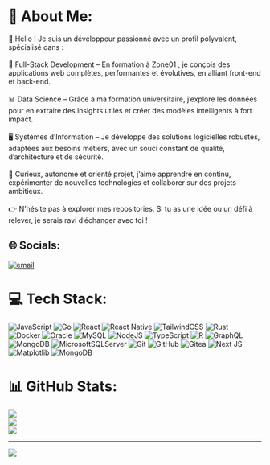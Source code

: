 # 💫 About Me:
👋 Hello ! Je suis un développeur passionné avec un profil polyvalent, spécialisé dans :<br><br>🚀 Full-Stack Development – En formation à Zone01 , je conçois des applications web complètes, performantes et évolutives, en alliant front-end et back-end.<br><br>📊 Data Science – Grâce à ma formation universitaire, j’explore les données pour en extraire des insights utiles et créer des modèles intelligents à fort impact.<br><br>🖥️ Systèmes d’Information – Je développe des solutions logicielles robustes, adaptées aux besoins métiers, avec un souci constant de qualité, d’architecture et de sécurité.<br><br>🎯 Curieux, autonome et orienté projet, j’aime apprendre en continu, expérimenter de nouvelles technologies et collaborer sur des projets ambitieux.<br><br>👉 N’hésite pas à explorer mes repositories. Si tu as une idée ou un défi à relever, je serais ravi d’échanger avec toi !


## 🌐 Socials:
[![email](https://img.shields.io/badge/Email-D14836?logo=gmail&logoColor=white)](mailto:atmanisamia15@gmail.com) 

# 💻 Tech Stack:
![JavaScript](https://img.shields.io/badge/javascript-%23323330.svg?style=for-the-badge&logo=javascript&logoColor=%23F7DF1E) ![Go](https://img.shields.io/badge/go-%2300ADD8.svg?style=for-the-badge&logo=go&logoColor=white) ![React](https://img.shields.io/badge/react-%2320232a.svg?style=for-the-badge&logo=react&logoColor=%2361DAFB) ![React Native](https://img.shields.io/badge/react_native-%2320232a.svg?style=for-the-badge&logo=react&logoColor=%2361DAFB) ![TailwindCSS](https://img.shields.io/badge/tailwindcss-%2338B2AC.svg?style=for-the-badge&logo=tailwind-css&logoColor=white) ![Rust](https://img.shields.io/badge/rust-%23000000.svg?style=for-the-badge&logo=rust&logoColor=white) ![Docker](https://img.shields.io/badge/docker-%230db7ed.svg?style=for-the-badge&logo=docker&logoColor=white) ![Oracle](https://img.shields.io/badge/Oracle-F80000?style=for-the-badge&logo=oracle&logoColor=white) ![MySQL](https://img.shields.io/badge/mysql-4479A1.svg?style=for-the-badge&logo=mysql&logoColor=white) ![NodeJS](https://img.shields.io/badge/node.js-6DA55F?style=for-the-badge&logo=node.js&logoColor=white) ![TypeScript](https://img.shields.io/badge/typescript-%23007ACC.svg?style=for-the-badge&logo=typescript&logoColor=white) ![R](https://img.shields.io/badge/r-%23276DC3.svg?style=for-the-badge&logo=r&logoColor=white) ![GraphQL](https://img.shields.io/badge/-GraphQL-E10098?style=for-the-badge&logo=graphql&logoColor=white) ![MongoDB](https://img.shields.io/badge/MongoDB-%234ea94b.svg?style=for-the-badge&logo=mongodb&logoColor=white) ![MicrosoftSQLServer](https://img.shields.io/badge/Microsoft%20SQL%20Server-CC2927?style=for-the-badge&logo=microsoft%20sql%20server&logoColor=white) ![Git](https://img.shields.io/badge/git-%23F05033.svg?style=for-the-badge&logo=git&logoColor=white) ![GitHub](https://img.shields.io/badge/github-%23121011.svg?style=for-the-badge&logo=github&logoColor=white) ![Gitea](https://img.shields.io/badge/Gitea-34495E?style=for-the-badge&logo=gitea&logoColor=5D9425) ![Next JS](https://img.shields.io/badge/Next-black?style=for-the-badge&logo=next.js&logoColor=white) ![Matplotlib](https://img.shields.io/badge/Matplotlib-%23ffffff.svg?style=for-the-badge&logo=Matplotlib&logoColor=black) ![MongoDB](https://img.shields.io/badge/MongoDB-%234ea94b.svg?style=for-the-badge&logo=mongodb&logoColor=white)
# 📊 GitHub Stats:
![](https://github-readme-stats.vercel.app/api?username=satmani&theme=rose_pine&hide_border=false&include_all_commits=false&count_private=false)<br/>
![](https://nirzak-streak-stats.vercel.app/?user=satmani&theme=rose_pine&hide_border=false)<br/>
![](https://github-readme-stats.vercel.app/api/top-langs/?username=satmani&theme=rose_pine&hide_border=false&include_all_commits=false&count_private=false&layout=compact)

---
[![](https://visitcount.itsvg.in/api?id=satmani&icon=0&color=0)](https://visitcount.itsvg.in)

<!-- Proudly created with GPRM ( https://gprm.itsvg.in ) -->
